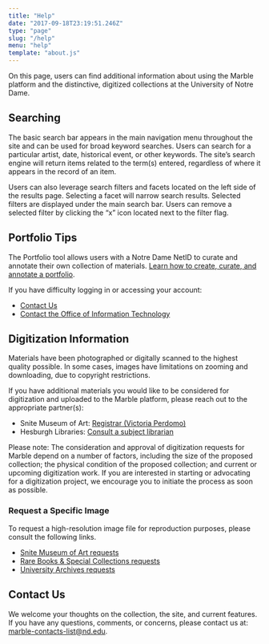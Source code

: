 ```yaml
---
title: "Help"
date: "2017-09-18T23:19:51.246Z"
type: "page"
slug: "/help"
menu: "help"
template: "about.js"
---
```

On this page, users can find additional information about using the Marble platform and the distinctive, digitized collections at the University of Notre Dame.

## <a name="searching"></a>Searching
The basic search bar appears in the main navigation menu throughout the site and can be used for broad keyword searches. Users can search for a particular artist, date, historical event, or other keywords. The site’s search engine will return items related to the term(s) entered, regardless of where it appears in the record of an item.

Users can also leverage search filters and facets located on the left side of the results page. Selecting a facet will narrow search results. Selected filters are displayed under the main search bar. Users can remove a selected filter by clicking the “x” icon located next to the filter flag.


## <a name="portfolio-tips"></a>Portfolio Tips

The Portfolio tool allows users with a Notre Dame NetID to curate and annotate their own collection of materials. [Learn how to create, curate, and annotate a portfolio](/user).

If you have difficulty logging in or accessing your account:

* <a href="https://nd.service-now.com/nd_portal?id=sc_cat_item&sys_id=1198d67ddb4a7240de73f5161d961936&URL=https://library.nd.edu/" target="_blank">Contact Us</a>
* <a href="https://oit.nd.edu" target="_blank">Contact the Office of Information Technology</a>

## Digitization Information

Materials have been photographed or digitally scanned to the highest quality possible. In some cases, images have limitations on zooming and downloading, due to copyright restrictions.

If you have additional materials you would like to be considered for digitization and uploaded to the Marble platform, please reach out to the appropriate partner(s):

* Snite Museum of Art: [Registrar (Victoria Perdomo)](mailto:vperdomo@nd.edu)
* Hesburgh Libraries: [Consult a subject librarian](https://resources.library.nd.edu/documents/librarians-guide.pdf)

Please note: The consideration and approval of digitization requests for Marble depend on a number of factors, including the size of the proposed collection; the physical condition of the proposed collection; and current or upcoming digitization work. If you are interested in starting or advocating for a digitization project, we encourage you to initiate the process as soon as possible.

### Request a Specific Image

To request a high-resolution image file for reproduction purposes, please consult the following links.

* <a href="https://sniteartmuseum.nd.edu/about-us/contact-us/photo-requests/" target="_blank">Snite Museum of Art requests</a>
* <a href="https://rarebooks.library.nd.edu/using/duplication.shtmltarget=" target="_blank">Rare Books & Special Collections requests</a>
* <a href="http://archives.nd.edu/information/fees.htm" target="_blank">University Archives requests</a>

## Contact Us
We welcome your thoughts on the collection, the site, and current features.  If you have any questions, comments, or concerns, please contact us at: <a href="mailto:marble-contacts-list@nd.edu" target="_blank" rel="nofollow noopener" title="Contact Us">marble-contacts-list@nd.edu</a>.
